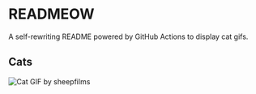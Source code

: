 # READMEOW

A self-rewriting README powered by GitHub Actions to display cat gifs.

## Cats

![Cat GIF by sheepfilms](https://media3.giphy.com/media/v1.Y2lkPTlhY2QwMmRhNmRxamowOHU3aGg4bzNiZHgxbXNrMzdpM2xyejVzNm14cTRuM3MwcSZlcD12MV9naWZzX3NlYXJjaCZjdD1n/zZMTVkTeEfeEg/200.gif)
